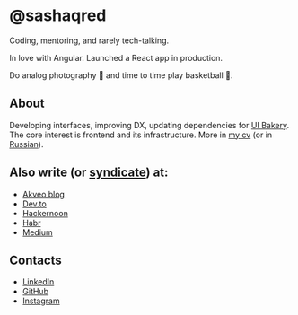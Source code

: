 # @sashaqred

Coding, mentoring, and rarely tech-talking.

In love with Angular. Launched a React app in production.

Do analog photography 📸 and time to time play basketball 🏀.

## About

Developing interfaces, improving DX, updating dependencies for [UI Bakery](https://uibakery.io). The core interest is frontend and its infrastructure. More in [my cv](https://sashaqred.com/en/cv) (or in [Russian](https://sashaqred.com/ru/cv)).

## Also write (or [syndicate](https://indieweb.org/POSSE)) at:

- [Akveo blog](https://www.akveo.com/team/alexander-verbilo)
- [Dev.to](https://dev.to/sashaqred)
- [Hackernoon](https://hackernoon.com/u/sashaqred)
- [Habr](https://habr.com/ru/users/sashaqred/)
- [Medium](https://medium.com/@sashaqred)

## Contacts

- [LinkedIn](https://www.linkedin.com/in/sashaqred)
- [GitHub](https://github.com/sashaqred)
- [Instagram](https://www.instagram.com/sashaqred)

